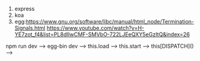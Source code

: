 1. express
2. koa
3. egg:https://www.gnu.org/software/libc/manual/html_node/Termination-Signals.html
       https://www.youtube.com/watch?v=H-YE7zot_f4&list=PL8dIIwCMF-SMVbO-722LJEeQXY5eGzItQ&index=26
       
       
       
npm run dev --> egg-bin dev --> this.load --> this.start --> this\[DISPATCH\]() -->
